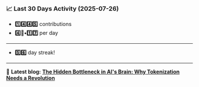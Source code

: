 <!--START_STATS-->
### 📈 Last 30 Days Activity (2025-07-26)  
- **1️⃣4️⃣4️⃣5️⃣** contributions  
- **4️⃣🎱•1️⃣7️⃣** per day
---
- **5️⃣6️⃣** day streak!
---
📝 **Latest blog:** [**The Hidden Bottleneck in AI's Brain: Why Tokenization Needs a Revolution**](https://andriak.com/blog/tokenization-revolution)
<!--END_STATS-->
